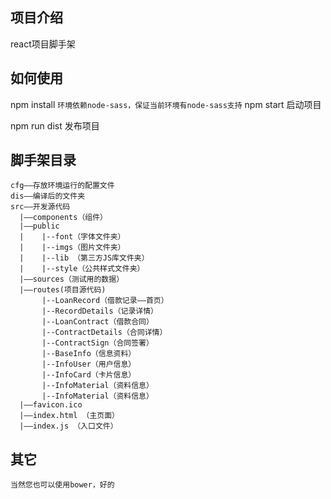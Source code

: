 ## 项目介绍
  react项目脚手架
  
## 如何使用
  
  npm install
  `环境依赖node-sass，保证当前环境有node-sass支持`
  npm start 启动项目
  
  npm run dist 发布项目
  
  
## 脚手架目录
    cfg——存放环境运行的配置文件
    dis——编译后的文件夹
    src——开发源代码
      |——components（组件）
      |——public
      |    |--font（字体文件夹）
      |    |--imgs（图片文件夹）
      |    |--lib （第三方JS库文件夹）
      |    |--style（公共样式文件夹）
      |——sources（测试用的数据）
      |——routes(项目源代码)
           |--LoanRecord（借款记录——首页）
           |--RecordDetails（记录详情）
           |--LoanContract（借款合同）
           |--ContractDetails（合同详情）
           |--ContractSign（合同签署）
           |--BaseInfo（信息资料）
           |--InfoUser（用户信息）
           |--InfoCard（卡片信息）
           |--InfoMaterial（资料信息）
           |--InfoMaterial（资料信息）
      |——favicon.ico 
      |——index.html （主页面）
      |——index.js （入口文件）


## 其它
    当然您也可以使用bower，好的
